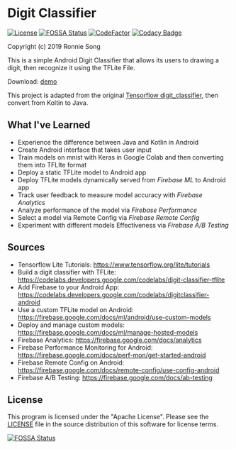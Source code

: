 # Digit Classifier

[![License](https://img.shields.io/badge/License-Apache%202.0-blue.svg)](https://opensource.org/licenses/Apache-2.0)
[![FOSSA Status](https://app.fossa.com/api/projects/git%2Bgithub.com%2Fronniesong0809%2FDigit-Classifier-App.svg?type=shield)](https://app.fossa.com/projects/git%2Bgithub.com%2Fronniesong0809%2FDigit-Classifier-App?ref=badge_shield)
[![CodeFactor](https://www.codefactor.io/repository/github/ronniesong0809/digit-classifier-app/badge)](https://www.codefactor.io/repository/github/ronniesong0809/digit-classifier-app)
[![Codacy Badge](https://app.codacy.com/project/badge/Grade/aad29daa9412448d995cb8e33c019226)](https://www.codacy.com/manual/ronsong/Digit-Classifier-App?utm_source=github.com&utm_medium=referral&utm_content=ronniesong0809/Digit-Classifier-App&utm_campaign=Badge_Grade)

Copyright (c) 2019 Ronnie Song

This is a simple Android Digit Classifier that allows its users to drawing a digit, then recognize it using the TFLite File.

Download: [demo](https://github.com/ronniesong0809/Digit-Classifier-App/releases/download/v1.0/digit-classifier-1.0.apk)

This project is adapted from the original [Tensorflow digit_classifier](https://github.com/tensorflow/examples/blob/master/lite/codelabs/digit_classifier/README.md), then convert from Koltin to Java.

## What I've Learned

-   Experience the difference between Java and Kotlin in Android
-   Create Android interface that takes user input
-   Train models on mnist with Keras in Google Colab and then converting them into TFLIte format
-   Deploy a static TFLite model to Android app
-   Deploy TFLite models dynamically served from _Firebase ML_ to Android app
-   Track user feedback to measure model accuracy with _Firebase Analytics_
-   Analyze performance of the model via _Firebase Performance_
-   Select a model via Remote Config via _Firebase Remote Config_
-   Experiment with different models Effectiveness via _Firebase A/B Testing_

## Sources

-   Tensorflow Lite Tutorials: <https://www.tensorflow.org/lite/tutorials>
-   Build a digit classifier with TFLite: <https://codelabs.developers.google.com/codelabs/digit-classifier-tflite>
-   Add Firebase to your Android App: <https://codelabs.developers.google.com/codelabs/digitclassifier-android>
-   Use a custom TFLite model on Android: <https://firebase.google.com/docs/ml/android/use-custom-models>
-   Deploy and manage custom models: <https://firebase.google.com/docs/ml/manage-hosted-models>
-   Firebase Analytics: <https://firebase.google.com/docs/analytics>
-   Firebase Performance Monitoring for Android: <https://firebase.google.com/docs/perf-mon/get-started-android>
-   Firebase Remote Config on Android: <https://firebase.google.com/docs/remote-config/use-config-android>
-   Firebase A/B Testing: <https://firebase.google.com/docs/ab-testing>

## License

This program is licensed under the "Apache License". Please see the [LICENSE](https://github.com/ronniesong0809/Digit-Classifier-App/blob/master/LICENSE) file in the source distribution of this software for license terms.

[![FOSSA Status](https://app.fossa.com/api/projects/git%2Bgithub.com%2Fronniesong0809%2FDigit-Classifier-App.svg?type=large)](https://app.fossa.com/projects/git%2Bgithub.com%2Fronniesong0809%2FDigit-Classifier-App?ref=badge_large)
